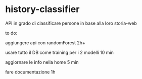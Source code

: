 # history-classifier
API in grado di classificare persone in base alla loro storia-web





to do:

aggiungere api con randomForest   					2h+

usare tutto il DB come training per i 2 modelli    	10 min


aggiornare le info nella home  						5 min


fare documentazione									1h